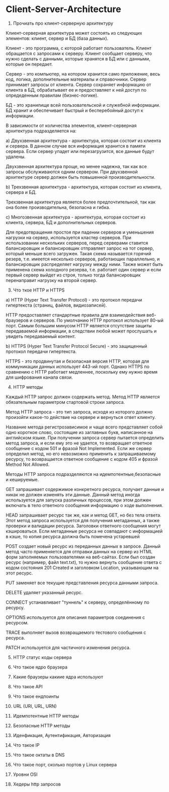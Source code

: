 # Client-Server-Architecture

1) Прочиать про клиент-серверную архитектуру

Клиент-серверная архитектура может состоять из следующих элементов: клиент, сервер и БД (база данных). 

Клиент - это программа, с которой работает пользователь. Клиент обращается с запросами к серверу. Клиент сообщает серверу, что нужно сделать с данными, которые хранятся в БД или с данными, которые он передает.

Сервер - это компьютер, на котором хранится само приложение, весь код, логика, дополнительные материалы и справочники. Сервер принимает запросы от клиента. Сервер сохраняет информацию от клиента в БД, обрабатывает ее и предоставляет к ней доступ по опредеденным правилам (бизнес-логике).

БД - это хранилище всей пользовательской и служебной информации. БД хранит и обеспечивает быстрый и бесперебойный доступ к информации.
 
В зависимости от количества элементов, клиент-серверная архитектура подразделяется на:

а) Двухзвенная архитектура - архитектура, которая состоит из клиента и сервера. В данном случае вся информация хранится в памяти сервера. Если сервер упадет или перезагрузится, все данные будут удалены.

Двухзвенная архитектура проще, но менее надежна, так как все запросы обслуживаются одним сервером. При двухзвенной архитектуре сервер должен быть повышенной производительности.

b) Трехзвенная архитектура - архитектура, которая состоит из клиента, сервера и БД.

Трехзвенная архитектура является более предпочтительной, так как она более производительна, безопасна и гибка.

c) Многозвенная архитектура - архитектура, которая состоит из клиента, сервера, БД и дополнительных серверов.

Для предотвращения простоя при падении серверов и уменьшения нагрузки на сервер, используется кластер серверов. При использовании нескольких серверов, перед серверами ставится балансировщик и балансировщик отправляет запрос на тот сервер, который меньше всего загружен. Такая схема называется горячий резерв, т.е. имеется несколько серверов, работающих параллельно, и балансировщик распределяет нагрузку между ними. Также может быть применена схема холодного резерва, т.е. работает один сервер и если первый сервер выйдет из строя, только тогда балансировщик перенаправит нагрузку на второй сервер.

3) Что ткое HTTP и HTTPS

a) HTTP (Hyper Text Transfer Protocol) - это протокол передачи гипертекста (страниц, файлов, видиозаписей).

HTTP предоставляет стандартные правила для взаимодействия веб-браузеров и серверов. По умолчанию HTTP протокол использует 80-ый порт. Самым большим минусом HTTP является отсутствие защиты передаваемой информации, в следствии любой может прослушать и увидеть передаваемый контент.

b) HTTPS (Hyper Text Transfer Protocol Secure) - это защищенный протокол передачи гипертекста.

HTTPS - это продвинутая и безопасная версия HTTP, которая для коммуникации данных использует 443-ий порт. Однако HTTPS по сравнению с HTTP работает медленнее, поскольку ему нужно время для шифрования канала связи.

4) HTTP методы

Каждый HTTP запрос должен содержать метод. Метод HTTP является обязательным параметром стартовой строки запроса. 

Метод HTTP запроса - это тип запроса, исходя из которого должно произойти какое-то действие на сервере и вернуться ответ клиенту. 

Название метода регистрозависимое и чаще всего представляет собой одно короткое слово, состоящие из заглавных букв, написанное на английском языке. При получении запроса сервер пытается определить метод запроса, и если ему это не удается, то возвращает ответное сообщение с кодом 501 и фразой Not Implemented. Если же сервер определил метод, но его невозможно применить к запрашиваемому ресурсу, то возвращается ответное сообщение с кодом 405 и фразой Method Not Allowed.

Методы HTTP запроса подразделяются на идемпотентные,безопасные и кешируемые.

GET запрашивает содержимое конкретного ресурса, получает данные и никак не должен изменять эти данные. Данный метод иногда используется для запуска различных процессов, при этом должен включать в тело ответного сообщения информацию о ходе выполнения.

HEAD запрашивает ресурс так же, как и метод GET, но без тела ответа. Этот метод запроса используется для получения метаданных, а также проверки и валидации ресурса. Заголовки ответного сообщения могут кэшироваться. Если метаданные ресурса не совпадают с информацией в кэше, то копия ресурса должна быть помечена устаревшей

POST создает новый ресурс из переданных данных в запросе. Данный метод часто применяется для отправки данных на сервер из HTML форм заполняемых пользователями на веб-сайтах. Если был создан ресурс (например, файл text.txt), то нужно вернуть сообщение ответа с кодом состояния 201 Created и заголовком Location, указывающим на этот ресурс.

PUT заменяет все текущие представления ресурса данными запроса.

DELETE удаляет указанный ресурс.

CONNECT устанавливает "туннель" к серверу, определённому по ресурсу.

OPTIONS используется для описания параметров соединения с ресурсом.

TRACE выполняет вызов возвращаемого тестового сообщения с ресурса.

PATCH используется для частичного изменения ресурса.

5) HTTP статус коды сервера

7) Что такое ядро браузера 

7) Какие браузеры какиие ядра используют

8) Что такое API

9. Что такое ендпоинты

10) URL (URI, URL, URN)

11) Идемпотентные HTTP методы

12) Безопасные HTTP методы

13) Иденфикация, Аутентификация, Авторизация

14) Что такое IP

15) Что такое октаты в DNS

16) Что такое порт, сколько портов у Linux сервера

17) Уровни OSI

18) Хедеры http запросов
